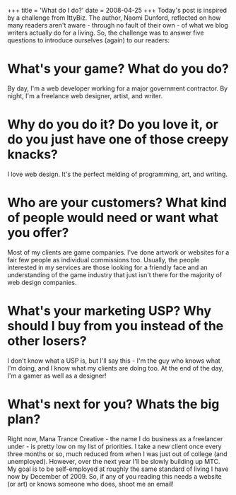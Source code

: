 +++
title = 'What do I do?'
date = 2008-04-25
+++
Today's post is inspired by a challenge from IttyBiz. The author, Naomi Dunford, reflected on how many readers aren't aware - through no fault of their own - of what we blog writers actually do for a living. So, the challenge was to answer five questions to introduce ourselves (again) to our readers:

# What's your game? What do you do?

By day, I'm a web developer working for a major government contractor. By night, I'm a freelance web designer, artist, and writer.

# Why do you do it? Do you love it, or do you just have one of those creepy knacks?

I love web design. It's the perfect melding of programming, art, and writing.

# Who are your customers? What kind of people would need or want what you offer?

Most of my clients are game companies. I've done artwork or websites for a fair few people as individual commissions too. Usually, the people interested in my services are those looking for a friendly face and an understanding of the game industry that just isn't there for the majority of web design companies.

# What's your marketing USP? Why should I buy from you instead of the other losers?

I don't know what a USP is, but I'll say this - I'm the guy who knows what I'm doing, and I know what my clients are doing too. At the end of the day, I'm a gamer as well as a designer!

# What's next for you? Whats the big plan?

Right now, Mana Trance Creative - the name I do business as a freelancer under - is pretty low on my list of priorities. I take a new client once every three months or so, much reduced from when I was just out of college (and unemployed). However, over the next year I'll be slowly building up MTC. My goal is to be self-employed at roughly the same standard of living I have now by December of 2009. So, if any of you reading this needs a website (or art) or knows someone who does, shoot me an email!
